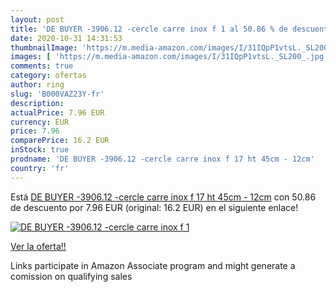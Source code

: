 ```yaml
---
layout: post
title: 'DE BUYER -3906.12 -cercle carre inox f 1 al 50.86 % de descuento'
date: 2020-10-31 14:31:53
thumbnailImage: 'https://m.media-amazon.com/images/I/31IQpP1vtsL._SL200_.jpg'
images: [ 'https://m.media-amazon.com/images/I/31IQpP1vtsL._SL200_.jpg' ]
comments: true
category: ofertas
author: ring
slug: 'B000VAZ23Y-fr'
description:
actualPrice: 7.96 EUR
currency: EUR
price: 7.96
comparePrice: 16.2 EUR
inStock: true
prodname: 'DE BUYER -3906.12 -cercle carre inox f 17 ht 45cm - 12cm'
country: 'fr'
---
```


Está [DE BUYER -3906.12 -cercle carre inox f 17 ht 45cm - 12cm](https://www.amazon.fr/dp/B000VAZ23Y/?tag=tolees0d-21) con 50.86 de descuento por 7.96 EUR (original: 16.2 EUR) en el siguiente enlace!

[![DE BUYER -3906.12 -cercle carre inox f 1](https://m.media-amazon.com/images/I/31IQpP1vtsL._SL200_.jpg)](https://www.amazon.fr/dp/B000VAZ23Y/?tag=tolees0d-21)

[Ver la oferta!!](https://www.amazon.fr/dp/B000VAZ23Y/?tag=tolees0d-21)

Links participate in Amazon Associate program and might generate a comission on qualifying sales


